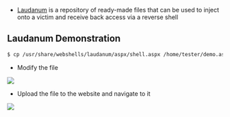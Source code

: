 * [Laudanum](https://github.com/adamcaudill/laudanum) is a repository of ready-made files that can be used to inject onto a victim and receive back access via a reverse shell

## Laudanum Demonstration

```sh
$ cp /usr/share/webshells/laudanum/aspx/shell.aspx /home/tester/demo.aspx
```

* Modify the file

![](modify-shell.png)

* Upload the file to the website and navigate to it

![](laud-nav.png)